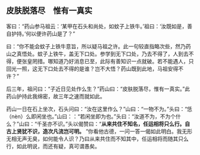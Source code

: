 ## 皮肤脱落尽　惟有一真实

客曰：“药山参马祖云：‘某甲在石头和尚处，如蚊子上铁牛。’祖曰：‘汝既如是，善自护持。’何以便许药山是了？”

曰：“你不能会蚊子上铁牛意旨，所以疑马祖之许。此一句较直指略次些，然乃药山之真悟处。蚊子上铁牛，盖无下口处。参学到无下口处，乃去不得了，人到去不得，便张皇罔措。哪知道乃好消息已至，此际有善知识一点就破。若不能遇人，只回光一照，这无下口处去不得的是谁？岂不大悟？药山既到此地，马祖安得不许？”

后三年，祖问曰：“子近日见处作么生？”药山曰：“皮肤脱落尽，惟有一真实。”此药山护持此我绵密，故三年之速而就如此。

药山一日在石上坐次，石头问曰：“汝在这里作么？”山曰：“一物不为。”头曰：“恁（nèn）么即闲坐也。”山曰：：“若闲坐即为也。”头曰：“汝道不为，不为个什么？”山曰：“千圣亦不识。”头以偈赞曰：“__从来共住不知名，任运相将只么行。自古上贤犹不识，造次凡流岂可明。__ ”你看他古德，一问一答一偈如此明白。我无形无相无声无臭，如何能令人识？乃曰从来共住而不知其中，任运相将而随其只么行，如此明说，而还有疑，真可谓愚矣。
